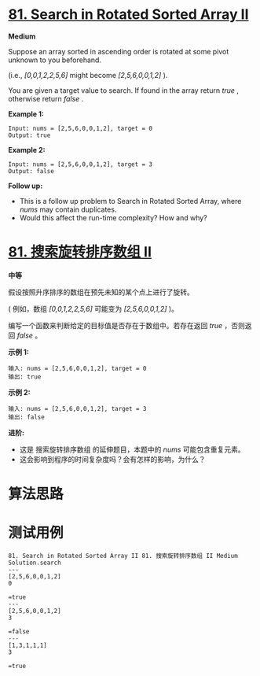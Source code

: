 # [81. Search in Rotated Sorted Array II][enTitle]

**Medium**

Suppose an array sorted in ascending order is rotated at some pivot unknown to you beforehand.

(i.e.,  *[0,0,1,2,2,5,6]*  might become  *[2,5,6,0,0,1,2]* ).

You are given a target value to search. If found in the array return  *true* , otherwise return  *false* .

**Example 1:** 

```
Input: nums = [2,5,6,0,0,1,2], target = 0
Output: true

```

**Example 2:** 

```
Input: nums = [2,5,6,0,0,1,2], target = 3
Output: false
```

**Follow up:** 

- This is a follow up problem to Search in Rotated Sorted Array, where  *nums*  may contain duplicates. 
- Would this affect the run-time complexity? How and why?


# [81. 搜索旋转排序数组 II][cnTitle]

**中等**

假设按照升序排序的数组在预先未知的某个点上进行了旋转。

( 例如，数组  *[0,0,1,2,2,5,6]*  可能变为  *[2,5,6,0,0,1,2]*  )。

编写一个函数来判断给定的目标值是否存在于数组中。若存在返回  *true* ，否则返回  *false* 。

**示例 1:** 

```
输入: nums = [2,5,6,0,0,1,2], target = 0
输出: true

```

**示例 2:** 

```
输入: nums = [2,5,6,0,0,1,2], target = 3
输出: false
```

**进阶:** 

- 这是 搜索旋转排序数组 的延伸题目，本题中的  *nums*  可能包含重复元素。 
- 这会影响到程序的时间复杂度吗？会有怎样的影响，为什么？




# 算法思路

# 测试用例
```
81. Search in Rotated Sorted Array II 81. 搜索旋转排序数组 II Medium
Solution.search
---
[2,5,6,0,0,1,2]
0

=true
---
[2,5,6,0,0,1,2]
3

=false
---
[1,3,1,1,1]
3

=true
```

[enTitle]: https://leetcode.com/problems/search-in-rotated-sorted-array-ii/
[cnTitle]: https://leetcode-cn.com/problems/search-in-rotated-sorted-array-ii/
